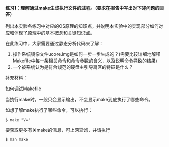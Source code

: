 #### 练习1：理解通过make生成执行文件的过程。（要求在报告中写出对下述问题的回答）

列出本实验各练习中对应的OS原理的知识点，并说明本实验中的实现部分如何对应和体现了原理中的基本概念和关键知识点。

在此练习中，大家需要通过静态分析代码来了解：

1. 操作系统镜像文件ucore.img是如何一步一步生成的？(需要比较详细地解释Makefile中每一条相关命令和命令参数的含义，以及说明命令导致的结果)
2. 一个被系统认为是符合规范的硬盘主引导扇区的特征是什么？

补充材料：

如何调试Makefile

当执行make时，一般只会显示输出，不会显示make到底执行了哪些命令。

如想了解make执行了哪些命令，可以执行：

	$ make "V="

要获取更多有关make的信息，可上网查询，并请执行

	$ man make
